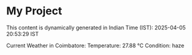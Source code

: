 # My Project

This content is dynamically generated in Indian Time (IST): 2025-04-05 20:53:29 IST


Current Weather in Coimbatore:
Temperature: 27.88 °C
Condition: haze
